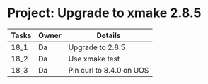 # Project: Upgrade to xmake 2.8.5

| Tasks | Owner | Details |
|-------|-------|---------------------------|
| 18_1   | Da    | Upgrade to 2.8.5 |
| 18_2   | Da    | Use xmake test |
| 18_3  | Da | Pin curl to 8.4.0 on UOS |

